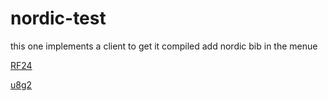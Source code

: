 # nordic-test

this one implements a client to get it compiled add nordic bib in the menue

[RF24](./ide_bib.png)

[u8g2](./u8g2.png)
